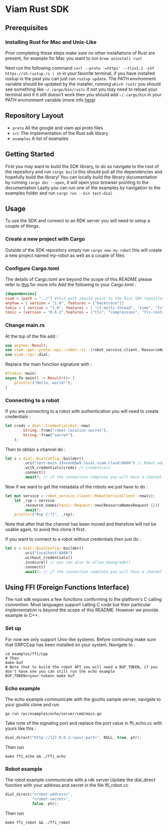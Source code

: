 # Viam Rust SDK

## Prerequisites

### Installing Rust for Mac and Unix-Like
Prior completing these steps make sure no other installations of Rust are present, for example for Mac you want to run `brew uninstall rust`

Next run the following command `curl --proto '=https' --tlsv1.2 -sSf https://sh.rustup.rs | sh` in your favorite terminal, if you have installed rustup in the past you can just run `rustup update`. The PATH environment variable should be updated by the installer, running `which rustc` you should see something like `~/.cargo/bin/rustc` if not you may need to reload your terminal and if it still doesn't work then you should add `~/.cargo/bin` in your PATH environment variable (more info [here](https://www.rust-lang.org/tools/install))


## Repository Layout
- `proto` All the google and viam api proto files
- `src` The implementation of the Rust sdk library
- `examples` A list of examples

## Getting Started
First you may want to build the SDK library, to do so navigate to the root of the repository and run `cargo build` this should pull all the dependencies and hopefully build the library!
You can locally build the library documentation by running `cargo doc --open`, it will open your browser pointing to the documentation
Lastly you can run one of the examples by navigation to the examples folder and run `cargo run --bin test-dial`

## Usage
Tu use the SDK and connect to an RDK server you will need to setup a couple of things.

### Create a new project with Cargo
Outside of the SDK repository simply run `cargo new my-robot` this will create a new project named my-robot as well as a couple of files

### Configure Cargo.toml
The details of Cargo.toml are beyond the scope of this README please refer to [this](https://doc.rust-lang.org/cargo/reference/manifest.html) for more info
Add the following to your Cargo.toml :
``` toml
[dependencies]
viam = {path = "../"} #this path should point to the Rust SDK repository
anyhow = { version = "1.0", features = ["backtrace"]}
tokio = { version = "1.0", features = [ "rt-multi-thread", "time", "fs", "macros", "net",] }
tonic = {version = "0.6.2",features = ["tls", "compression", "tls-roots"]}
```
### Change main.rs
At the top of the file add :

``` rust
use anyhow::Result;
use viam::gen::proto::api::robot::v1::{robot_service_client, ResourceNamesRequest};
use viam::rpc::dial;
```
Replace the main function signature with :

``` rust
#[tokio::main]
async fn main() -> Result<()> {
    println!("Hello, world!");
}
```
### Connecting to a robot

If you are connecting to a robot with authentication you will need to create credentials :

``` rust
let creds = dial::CredentialsExt::new(
        String::from("robot-location-secret"),
        String::from("secret"),
    );
```
Then to obtain a channel do :

``` rust
let c = dial::DialConfig::builder()
        .uri("test-main.33vvxnbbw9.local.viam.cloud:8080") // Robot address
        .with_credentials(creds) // credentials
        .connect()
        .await?; // if the connection complete you will have a channel otherwise an error
```

Now if we want to get the metadata of the robots we just have to do :

``` rust
let mut service = robot_service_client::RobotServiceClient::new(c);
    let _rsp = service
        .resource_names(tonic::Request::new(ResourceNamesRequest {}))
        .await?;
    println!("Rsp {:?}", _rsp);
```
Note that after that the channel has been moved and therefore will not be usable again, to avoid this clone it first.

If you want to connect to a robot without credentials then just do :

``` rust
let c = dial::DialConfig::builder()
        .uri("localhost:8080") 
        .without_credentials()
        .insecure() // you can also do allow_downgrade()
        .connect()
        .await?; // if the connection complete you will have a channel otherwise an error
```

## Using FFI (Foreign Functions Interface)
The rust sdk exposes a few functions conforming to the platform's C calling convention. Most languages support calling C code but their particular implementation is beyond the scope of this README. However we provide example in C++.

### Set up
For now we only support Unix-like systems. Before continuing make sure that GRPCCpp has been installed on your system.
Navigate to :

``` shell
cd examples/ffi/cpp
# Then
make buf
# Note that to build the robot API you will need a BUF_TOKEN, if you don't have one you can still run the echo example
BUF_TOKEN=<your-token> make buf
```

### Echo example
The echo example communicate with the goutils sample server, navigate to your goutils clone and run

``` shell
go run rpc/examples/echo/server/cmd/main.go
```
Take note of the signaling port and replace the port value in ffi_echo.cc with yours like this :

``` c++
dial_direct("http://127.0.0.1:<your-port>", NULL, true, ptr);
```
Then run 

``` shell
make ffi_echo && ./ffi_echo
```

### Robot example
The robot example communicate with a rdk server
Update the dial_direct function with your address and secret in the file ffi_robot.cc

``` c++
dial_direct("<robot-address>",
            "<robot-secret>",
            false, ptr);
```
Then run 

``` shell
make ffi_robot && ./ffi_robot
```

